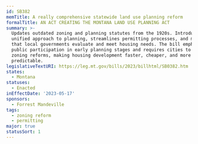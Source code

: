 ```yaml
---
id: SB382
memTitle: A really comprehensive statewide land use planning reform
formalTitle: AN ACT CREATING THE MONTANA LAND USE PLANNING ACT
summary: >-
  Updates outdated zoning and planning statutes from the 1920s. Introduces a
  unified approach to planning, streamlines permitting processes, and mandates
  that local governments evaluate and meet housing needs. The bill emphasizes
  public participation in early planning stages and requires cities to adopt
  zoning reforms, making housing development faster, cheaper, and more
  predictable.
legislativeTextURI: https://leg.mt.gov/bills/2023/billhtml/SB0382.htm
states:
  - Montana
statuses:
  - Enacted
inEffectDate: '2023-05-17'
sponsors:
  - Forrest Mandeville
tags:
  - zoning reform
  - permitting
major: true
statusSort: 1
---
```

